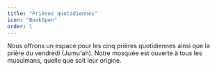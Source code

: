 ```yaml
---
title: "Prières quotidiennes"
icon: "BookOpen"
order: 1
---
```


Nous offrons un espace pour les cinq prières quotidiennes ainsi que la prière du vendredi (Jumu'ah). Notre mosquée est ouverte à tous les musulmans, quelle que soit leur origine.
